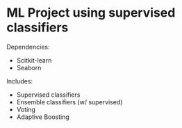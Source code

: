 # ML Project using supervised classifiers

Dependencies:
- Scitkit-learn
- Seaborn

Includes:
- Supervised classifiers
- Ensemble classifiers (w/ supervised)
- Voting
- Adaptive Boosting
